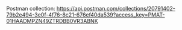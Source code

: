 Postman collection: https://api.postman.com/collections/20791402-79b2e494-3e0f-4f76-8c21-676ef40da539?access_key=PMAT-01HAADMPZN49ZTRDBB0VR3ABNK